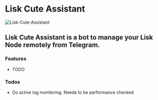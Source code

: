 # Lisk Cute Assistant


![Lisk-Cute-Assistant](https://github.com/xunga/lisk-cute-assistant/blob/master/imgs/lisk-cute-assistant.png?raw=true)

## Lisk Cute Assistant is a bot to manage your Lisk Node remotely from Telegram.

### Features

- TODO

### Todos
- Do active log monitoring. Needs to be performance checked

